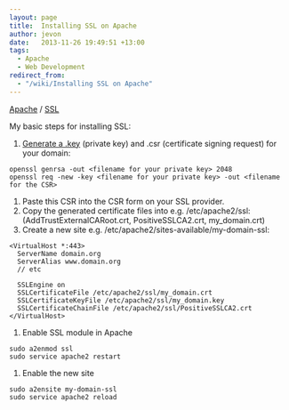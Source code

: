 ```yaml
---
layout: page
title:  Installing SSL on Apache
author: jevon
date:   2013-11-26 19:49:51 +13:00
tags:
  - Apache
  - Web Development
redirect_from:
  - "/wiki/Installing SSL on Apache"
---
```


[Apache](Apache.md) / [SSL](ssl.md)

My basic steps for installing SSL:

1. <a href="http://wiki.cacert.org/SimpleApacheCert">Generate a .key</a> (private key) and .csr (certificate signing request) for your domain:
```
openssl genrsa -out <filename for your private key> 2048
openssl req -new -key <filename for your private key> -out <filename for the CSR>
```
1. Paste this CSR into the CSR form on your SSL provider.
1. Copy the generated certificate files into e.g. /etc/apache2/ssl: (AddTrustExternalCARoot.crt, PositiveSSLCA2.crt, my_domain.crt)
1. Create a new site e.g. /etc/apache2/sites-available/my-domain-ssl:
```
<VirtualHost *:443>
  ServerName domain.org
  ServerAlias www.domain.org
  // etc

  SSLEngine on
  SSLCertificateFile /etc/apache2/ssl/my_domain.crt
  SSLCertificateKeyFile /etc/apache2/ssl/my_domain.key
  SSLCertificateChainFile /etc/apache2/ssl/PositiveSSLCA2.crt
</VirtualHost>
```
1. Enable SSL module in Apache
```
sudo a2enmod ssl
sudo service apache2 restart
```
1. Enable the new site
```
sudo a2ensite my-domain-ssl
sudo service apache2 reload
```
